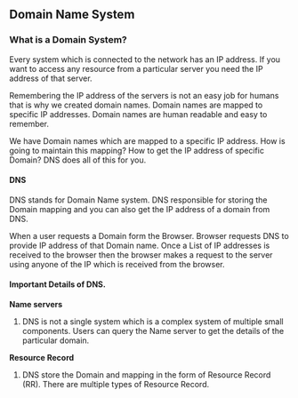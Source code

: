 ## Domain Name System

### What is a Domain System?
Every system which is connected to the network has an IP address. If you want to access any resource from a particular 
server you need the IP address of that server.

Remembering the IP address of the servers is not an easy job for humans that is why we created domain names. Domain 
names are mapped to specific IP addresses. Domain names are human readable and easy to remember.

We have Domain names which are mapped to a specific IP address. How is going to maintain this mapping? How to get the 
IP address of specific Domain? DNS does all of this for you.

#### DNS
DNS stands for Domain Name system. DNS responsible for storing the Domain mapping and you can also get the IP address 
of a domain from DNS.

When a user requests a Domain form the Browser. Browser requests DNS to provide IP address of that Domain name. Once a 
List of IP addresses is received to the browser then the browser makes a request to the server using anyone of the IP 
which is received from the browser.

#### Important Details of DNS.
**Name servers** 
1. DNS is not a single system which is a complex system of multiple small components. Users can query the 
Name server to get the details of the particular domain.

**Resource Record**
1. DNS store the Domain and mapping in the form of Resource Record (RR). There are multiple types of Resource Record.